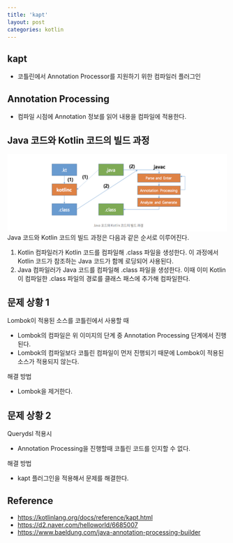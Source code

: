 ```yaml
---
title: 'kapt'
layout: post
categories: kotlin
---
```


## kapt
- 코틀린에서 Annotation Processor를 지원하기 위한 컴파일러 플러그인

## Annotation Processing
- 컴파일 시점에 Annotation 정보를 읽어 내용을 컴파일에 적용한다.

## Java 코드와 Kotlin 코드의 빌드 과정
![](/asset/images/kotlin/kapt_01.PNG)
Java 코드와 Kotlin 코드의 빌드 과정은 다음과 같은 순서로 이루어진다.
1. Kotlin 컴파일러가 Kotlin 코드를 컴파일해 .class 파일을 생성한다. 이 과정에서 Kotlin 코드가 참조하는 Java 코드가 함께 로딩되어 사용된다.
2. Java 컴파일러가 Java 코드를 컴파일해 .class 파일을 생성한다. 이때 이미 Kotlin이 컴파일한 .class 파일의 경로를 클래스 패스에 추가해 컴파일한다.

## 문제 상황 1
Lombok이 적용된 소스를 코틀린에서 사용할 때
- Lombok의 컴파일은 위 이미지의 단계 중 Annotation Processing 단계에서 진행된다.
- Lombok의 컴파일보다 코틀린 컴파일이 먼저 진행되기 때문에 Lombok이 적용된 소스가 적용되지 않는다.

해결 방법
- Lombok을 제거한다.

## 문제 상황 2
Querydsl 적용시
- Annotation Processing을 진행할때 코틀린 코드를 인지할 수 없다.

해결 방법
- kapt 플러그인을 적용해서 문제를 해결한다.

## Reference
- <https://kotlinlang.org/docs/reference/kapt.html>
- <https://d2.naver.com/helloworld/6685007>
- <https://www.baeldung.com/java-annotation-processing-builder>
